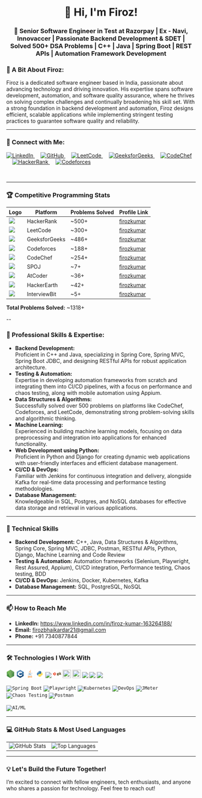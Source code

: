 <h1 align="center">👋 Hi, I'm Firoz!</h1>
<h3 align="center">
  🚀 Senior Software Engineer in Test at Razorpay | Ex - Navi, Innovaccer  
  | Passionate Backend Development & SDET | Solved 500+ DSA Problems  
  | C++ | Java | Spring Boot | REST APIs | Automation Framework Development  
</h3>

### 🌟 A Bit About Firoz:
Firoz is a dedicated software engineer based in India, passionate about advancing technology and driving innovation. His expertise spans software development, automation, and software quality assurance, where he thrives on solving complex challenges and continually broadening his skill set. With a strong foundation in backend development and automation, Firoz designs efficient, scalable applications while implementing stringent testing practices to guarantee software quality and reliability.

---

### 🔗 Connect with Me:

<p align="left">
  <a href="https://www.linkedin.com/in/firoz-kumar-163264188/" title="LinkedIn">
    <img alt="LinkedIn" height="40" src="https://cdn.jsdelivr.net/gh/devicons/devicon/icons/linkedin/linkedin-original.svg" />
  </a>&nbsp;&nbsp;&nbsp;
  <a href="https://github.com/Firoz-Thakur" title="GitHub">
    <img alt="GitHub" height="40" src="https://cdn.jsdelivr.net/gh/devicons/devicon/icons/github/github-original.svg" />
  </a>&nbsp;&nbsp;&nbsp;
  <a href="https://leetcode.com/u/FirozMars/" title="LeetCode">
    <img alt="LeetCode" height="40" src="https://upload.wikimedia.org/wikipedia/commons/1/19/LeetCode_logo_black.png" />
  </a>&nbsp;&nbsp;&nbsp;
  <a href="https://www.geeksforgeeks.org/user/firoz_kumar/" title="GeeksforGeeks">
    <img alt="GeeksforGeeks" height="40" src="https://upload.wikimedia.org/wikipedia/commons/4/43/GeeksforGeeks.svg" />
  </a>&nbsp;&nbsp;&nbsp;
  <a href="https://www.codechef.com/users/firozzz" title="CodeChef">
    <img alt="CodeChef" height="40" src="https://s3.amazonaws.com/codechef_shared/sites/all/themes/abessive/cc-logo.png" />
  </a>&nbsp;&nbsp;&nbsp;
  <a href="https://www.hackerrank.com/firozbhaikardar1" title="HackerRank">
    <img alt="HackerRank" height="40" src="https://upload.wikimedia.org/wikipedia/commons/6/65/HackerRank_logo.png" />
  </a>&nbsp;&nbsp;&nbsp;
  <a href="https://codeforces.com/profile/__t___l__e__" title="Codeforces">
    <img alt="Codeforces" height="40" src="https://sta.codeforces.com/s/59502/images/codeforces-logo-with-telegram.png" />
  </a>
</p>
<br clear="left"/>

---

### 🏆 Competitive Programming Stats

| Logo | Platform       | Problems Solved | Profile Link                                         |
|------|----------------|-----------------|------------------------------------------------------|
| <img src="https://upload.wikimedia.org/wikipedia/commons/6/65/HackerRank_logo.png" height="30"> | HackerRank     | ~500+            | [firozkumar](https://www.hackerrank.com/firozbhaikardar1) |
| <img src="https://upload.wikimedia.org/wikipedia/commons/1/19/LeetCode_logo_black.png" height="30"> | LeetCode       | ~300+           | [firozkumar](https://leetcode.com/u/FirozMars/)       |
| <img src="https://upload.wikimedia.org/wikipedia/commons/4/43/GeeksforGeeks.svg" height="30"> | GeeksforGeeks  | ~486+           | [firozkumar](https://www.geeksforgeeks.org/user/firoz_kumar/) |
| <img src="https://sta.codeforces.com/s/59502/images/codeforces-logo-with-telegram.png" height="30"> | Codeforces     | ~188+            | [firozkumar](https://codeforces.com/profile/__t___l__e__) |
| <img src="https://s3.amazonaws.com/codechef_shared/sites/all/themes/abessive/cc-logo.png" height="30"> | CodeChef       | ~254+            | [firozkumar](https://www.codechef.com/users/firozzz)     |
| <img src="https://upload.wikimedia.org/wikipedia/commons/7/7a/SPOJ.png" height="30"> | SPOJ           | ~7+             | [firozkumar](https://www.spoj.com/users/firoz233/)      |
| <img src="https://atcoder.jp/public/img/atcoder.png" height="30"> | AtCoder        | ~36+             | [firozkumar](https://atcoder.jp/users/Firoz_bhai)     |
| <img src="https://upload.wikimedia.org/wikipedia/commons/e/e8/HackerEarth_logo.png" height="30"> | HackerEarth    | ~42+            | [firozkumar](https://www.hackerearth.com/@firozbhai/)  |
| <img src="https://assets.interviewbit.com/assets/logo-216ce041c1be9621dd902fd6c3c54e13.svg" height="30"> | InterviewBit | ~5+ | [firozkumar](https://www.interviewbit.com/profile/firoz-bhai-kardar/) |

**Total Problems Solved:** ~1318+

--

### 🧠 Professional Skills & Expertise:

- **Backend Development:**  
  Proficient in C++ and Java, specializing in Spring Core, Spring MVC, Spring Boot JDBC, and designing RESTful APIs for robust application architecture.
- **Testing & Automation:**  
  Expertise in developing automation frameworks from scratch and integrating them into CI/CD pipelines, with a focus on performance and chaos testing, along with mobile automation using Appium.
- **Data Structures & Algorithms:**  
  Successfully solved over 500 problems on platforms like CodeChef, Codeforces, and LeetCode, demonstrating strong problem-solving skills and algorithmic thinking.
- **Machine Learning:**  
  Experienced in building machine learning models, focusing on data preprocessing and integration into applications for enhanced functionality.
- **Web Development using Python:**  
  Proficient in Python and Django for creating dynamic web applications with user-friendly interfaces and efficient database management.
- **CI/CD & DevOps:**  
  Familiar with Jenkins for continuous integration and delivery, alongside Kafka for real-time data processing and performance testing methodologies.
- **Database Management:**  
  Knowledgeable in SQL, Postgres, and NoSQL databases for effective data storage and retrieval in various applications.

---

### 🧠 Technical Skills

- **Backend Development:** C++, Java, Data Structures & Algorithms, Spring Core, Spring MVC, JDBC, Postman, RESTful APIs, Python, Django, Machine Learning and Code Review  
- **Testing & Automation:** Automation frameworks (Selenium, Playwright, Rest Assured, Appium), CI/CD integration, Performance testing, Chaos testing, BDD  
- **CI/CD & DevOps:** Jenkins, Docker, Kubernetes, Kafka  
- **Database Management:** SQL, PostgreSQL, NoSQL

---

### 📫 How to Reach Me

- **LinkedIn:** https://www.linkedin.com/in/firoz-kumar-163264188/  
- **Email:** firozbhaikardar21@gmail.com  
- **Phone:** +91 7340877844

---
### 🛠️ Technologies I Work With

<code><img height="22" src="https://raw.githubusercontent.com/github/explore/80688e429a7d4ef2fca1e82350fe8e3517d3494d/topics/nodejs/nodejs.png"></code>
<code><img height="22" src="https://raw.githubusercontent.com/github/explore/80688e429a7d4ef2fca1e82350fe8e3517d3494d/topics/cpp/cpp.png"></code>
<code><img height="22" src="https://raw.githubusercontent.com/github/explore/80688e429a7d4ef2fca1e82350fe8e3517d3494d/topics/java/java.png"></code>
<code><img height="22" src="https://raw.githubusercontent.com/github/explore/80688e429a7d4ef2fca1e82350fe8e3517d3494d/topics/python/python.png"></code>
<code><img height="22" src="https://raw.githubusercontent.com/github/explore/80688e429a7d4ef2fca1e82350fe8e3517d3494d/topics/postgres/postgres.png"></code>
<code><img height="22" src="https://raw.githubusercontent.com/github/explore/80688e429a7d4ef2fca1e82350fe8e3517d3494d/topics/git/git.png"></code>
<code><img height="22" src="https://upload.wikimedia.org/wikipedia/commons/d/d2/Apache_Kafka_logo.svg" width="22px"></code>
<code><img height="22" src="https://upload.wikimedia.org/wikipedia/commons/4/47/Jenkins_logo.svg" width="22px"></code>
<code><img height="22" src="https://www.sonarqube.org/images/sonar-logo.svg"></code>
<code><img height="22" src="https://www.selenium.dev/images/selenium_logo_square_green.png"></code>
<code><img height="22" src="https://rest-assured.io/images/logo.png"></code>

<!-- New SDET-related tools -->
<code><img height="22" src="https://cdn.jsdelivr.net/gh/devicons/devicon/icons/spring/spring-original.svg" alt="Spring Boot"></code>
<code><img height="22" src="https://upload.wikimedia.org/wikipedia/commons/1/19/LeetCode_logo_black.png" alt="Playwright"></code>  <!-- Placeholder for Playwright logo -->
<code><img height="22" src="https://cdn.jsdelivr.net/gh/devicons/devicon/icons/kubernetes/kubernetes-plain.svg" alt="Kubernetes"></code>
<code><img height="22" src="https://cdn.jsdelivr.net/gh/devicons/devicon/icons/devops/devops-original.svg" alt="DevOps"></code>
<code><img height="22" src="https://cdn.jsdelivr.net/gh/devicons/devicon/icons/jmeter/jmeter-original.svg" alt="JMeter"></code>
<code><img height="22" src="https://cdn.jsdelivr.net/gh/devicons/devicon/icons/chaosengineering/chaosengineering-plain.svg" alt="Chaos Testing"></code>
<code><img height="22" src="https://cdn.jsdelivr.net/gh/devicons/devicon/icons/postman/postman-original.svg" alt="Postman"></code>
<!-- AI & Data Science -->
<code><img height="22" src="https://cdn.jsdelivr.net/gh/devicons/devicon/icons/tensorflow/tensorflow-original.svg" alt="AI/ML"></code>

---

### 💻 GitHub Stats & Most Used Languages

<table>
  <tr>
    <td><img src="https://github-readme-stats.vercel.app/api?username=Firoz-Thakur&include_all_commits=true&theme=radical" width="350" alt="GitHub Stats"/></td>
    <td><img src="https://github-readme-stats.vercel.app/api/top-langs/?username=Firoz-Thakur&layout=compact&theme=radical" width="260" alt="Top Languages"/></td>
  </tr>
</table>

---

### 💡 Let's Build the Future Together!

I’m excited to connect with fellow engineers, tech enthusiasts, and anyone who shares a passion for technology. Feel free to reach out!
